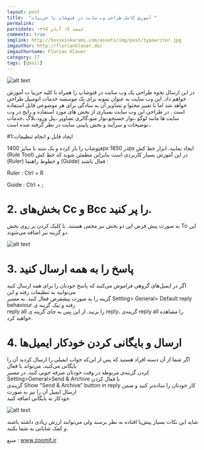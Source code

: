 ```yaml
---
layout: post
title:  "آموزش کامل طراحی وب سایت در فتوشاپ با جزییات "
permalink: 
parsidate: جمعه ۱5 آبان ۱۳۹4
comments: true
imglink: http://hosseinkarami.com/assets/img/post/typewriter.jpg
imgauthor: http://florianklauer.de/
imgauthorname: Florian Klauer
category: IT
tags: [gmail]
---
```

![alt text]({{site.url}}/assets/img/post1.jpg)


در این ارسال نحوه طراحی یک وب سایت در فتوشاپ را همراه با کلیه جزییا
ت آموزش خواهم داد.
این وب سایت به عنوان نمونه برای یک موسسه خدمات اتومبیل طراحی خواهد شد اما با تغییر
محتوا و تصاویر آن به سادگی برای هر موضوعی قابل استفاده است . در طراحی این وب سایت بسیاری از بخش های
مورد استفاده و رایج در وب سایت ها مانند لوگو ،نوار جستجو،نوار منو،گالری تصاویر ،پنل ورود،بلاگ ،خدمات
،توضیحات و سرآیند و بخش پایینی سایت در نظر گرفته شده است.

#1:ایجاد فایل و انجام تنظیمات

فتوشاپ را باز کرده و یک سند با سایز 1400px در 1850px ایجاد نمایید.
ابزار خط کش (Rule Tool) در این آموزش بسیار کاربردی است
 بنابراین مطمئن شوید که خط کش (Ruler) و خطوط راهنما (Guide) فعال باشند :


 Ruler : Ctrl + R


 Guide : Ctrl + ;

# 2. بخش‌های Cc و Bcc را پر کنید.
   به صورت پیش فرض این دو بخش نیز مخفی هستند. با کلیک کردن بر روی بخش To این دو گزینه نیز اضافه می‌شوند.

   ![alt text]({{site.url}}/assets/img/post1.2.jpg)

# 3. پاسخ را به همه ارسال کنید
اگر در ایمیل‌های گروهی فراموش می‌کنید که پاسخ خودتان را برای همه ارسال کنید می‌توانید به تنظیمات رفته و این  
گزینه را به صورت پیشفرض فعال کنید. به مسیر Setting> General> Default reply behaviour رفته و تیک گزینه ی  
reply all را بزنید. از این پس به جای گزینه ی reply، گزینه‌ی reply all را مشاهده خواهید کرد.  

# 4.  ارسال و بایگانی کردن خودکار ایمیل‌ها
   اگر شما از آن دسته افراد هستید که پس از این‌که جواب ایمیلی را ارسال کردید آن را بایگانی می‌کنید، می‌تواند با فعال   
   کردن گزینه‌ی مربوطه در وقت خودتان صرفه جویی کنید. در مسیر Setting>General>Send & Archive با فعال کردن   
   گزینه‌ی Show “Send & Archive” button in reply کار خودتان را ساده‌تر کنید و ضمن ارسال ایمیل آن را نیز به صورت   
   خودکار به بایگانی اضافه کنید.

   ![alt text]({{site.url}}/assets/img/post1.3.jpg)

شاید این نکات بسیار پیش‌پا افتاده به نظر برسند ولی می‌توانند ارزش زیادی داشته باشند و کمک شایانی به شما بکنند.

منبع : www.zoomit.ir
